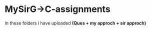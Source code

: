 # MySirG->C-assignments
<body>
  In these folders i have uploaded <b>(Ques + my approch + sir approch)</b> 
</body>
